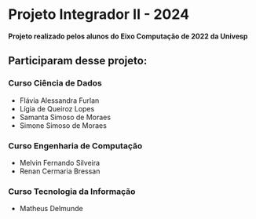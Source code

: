 # Projeto Integrador II - 2024

**Projeto realizado pelos alunos do Eixo Computação de 2022 da Univesp**

## Participaram desse projeto:


### Curso Ciência de Dados

* Flávia Alessandra Furlan
* Lígia de Queiroz Lopes
* Samanta Simoso de Moraes
* Simone Simoso de Moraes


### Curso Engenharia de Computação

* Melvin Fernando Silveira
* Renan Cermaria Bressan


### Curso Tecnologia da Informação

* Matheus Delmunde
